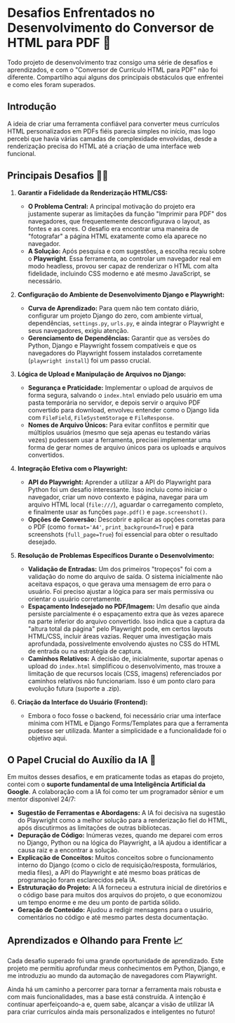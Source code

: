 # Desafios Enfrentados no Desenvolvimento do Conversor de HTML para PDF 🚧

Todo projeto de desenvolvimento traz consigo uma série de desafios e aprendizados, e com o "Conversor de Currículo HTML para PDF" não foi diferente. Compartilho aqui alguns dos principais obstáculos que enfrentei e como eles foram superados.

## Introdução

A ideia de criar uma ferramenta confiável para converter meus currículos HTML personalizados em PDFs fiéis parecia simples no início, mas logo percebi que havia várias camadas de complexidade envolvidas, desde a renderização precisa do HTML até a criação de uma interface web funcional.

## Principais Desafios 🧗‍♂️

1.  **Garantir a Fidelidade da Renderização HTML/CSS:**
    * **O Problema Central:** A principal motivação do projeto era justamente superar as limitações da função "Imprimir para PDF" dos navegadores, que frequentemente desconfigurava o layout, as fontes e as cores. O desafio era encontrar uma maneira de "fotografar" a página HTML exatamente como ela aparece no navegador.
    * **A Solução:** Após pesquisa e com sugestões, a escolha recaiu sobre o **Playwright**. Essa ferramenta, ao controlar um navegador real em modo headless, provou ser capaz de renderizar o HTML com alta fidelidade, incluindo CSS moderno e até mesmo JavaScript, se necessário.

2.  **Configuração do Ambiente de Desenvolvimento Django e Playwright:**
    * **Curva de Aprendizado:** Para quem não tem contato diário, configurar um projeto Django do zero, com ambiente virtual, dependências, `settings.py`, `urls.py`, e ainda integrar o Playwright e seus navegadores, exigiu atenção.
    * **Gerenciamento de Dependências:** Garantir que as versões do Python, Django e Playwright fossem compatíveis e que os navegadores do Playwright fossem instalados corretamente (`playwright install`) foi um passo crucial.

3.  **Lógica de Upload e Manipulação de Arquivos no Django:**
    * **Segurança e Praticidade:** Implementar o upload de arquivos de forma segura, salvando o `index.html` enviado pelo usuário em uma pasta temporária no servidor, e depois servir o arquivo PDF convertido para download, envolveu entender como o Django lida com `FileField`, `FileSystemStorage` e `FileResponse`.
    * **Nomes de Arquivo Únicos:** Para evitar conflitos e permitir que múltiplos usuários (mesmo que seja apenas eu testando várias vezes) pudessem usar a ferramenta, precisei implementar uma forma de gerar nomes de arquivo únicos para os uploads e arquivos convertidos.

4.  **Integração Efetiva com o Playwright:**
    * **API do Playwright:** Aprender a utilizar a API do Playwright para Python foi um desafio interessante. Isso incluiu como iniciar o navegador, criar um novo contexto e página, navegar para um arquivo HTML local (`file:///`), aguardar o carregamento completo, e finalmente usar as funções `page.pdf()` e `page.screenshot()`.
    * **Opções de Conversão:** Descobrir e aplicar as opções corretas para o PDF (como `format='A4'`, `print_background=True`) e para screenshots (`full_page=True`) foi essencial para obter o resultado desejado.

5.  **Resolução de Problemas Específicos Durante o Desenvolvimento:**
    * **Validação de Entradas:** Um dos primeiros "tropeços" foi com a validação do nome do arquivo de saída. O sistema inicialmente não aceitava espaços, o que gerava uma mensagem de erro para o usuário. Foi preciso ajustar a lógica para ser mais permissiva ou orientar o usuário corretamente.
    * **Espaçamento Indesejado no PDF/Imagem:** Um desafio que ainda persiste parcialmente é o espaçamento extra que às vezes aparece na parte inferior do arquivo convertido. Isso indica que a captura da "altura total da página" pelo Playwright pode, em certos layouts HTML/CSS, incluir áreas vazias. Requer uma investigação mais aprofundada, possivelmente envolvendo ajustes no CSS do HTML de entrada ou na estratégia de captura.
    * **Caminhos Relativos:** A decisão de, inicialmente, suportar apenas o upload do `index.html` simplificou o desenvolvimento, mas trouxe a limitação de que recursos locais (CSS, imagens) referenciados por caminhos relativos não funcionariam. Isso é um ponto claro para evolução futura (suporte a .zip).

6.  **Criação da Interface do Usuário (Frontend):**
    * Embora o foco fosse o backend, foi necessário criar uma interface mínima com HTML e Django Forms/Templates para que a ferramenta pudesse ser utilizada. Manter a simplicidade e a funcionalidade foi o objetivo aqui.

## O Papel Crucial do Auxílio da IA 🤖

Em muitos desses desafios, e em praticamente todas as etapas do projeto, contei com o **suporte fundamental de uma Inteligência Artificial da Google**. A colaboração com a IA foi como ter um programador sênior e um mentor disponível 24/7:

* **Sugestão de Ferramentas e Abordagens:** A IA foi decisiva na sugestão do Playwright como a melhor solução para a renderização fiel do HTML, após discutirmos as limitações de outras bibliotecas.
* **Depuração de Código:** Inúmeras vezes, quando me deparei com erros no Django, Python ou na lógica do Playwright, a IA ajudou a identificar a causa raiz e a encontrar a solução.
* **Explicação de Conceitos:** Muitos conceitos sobre o funcionamento interno do Django (como o ciclo de requisição/resposta, formulários, media files), a API do Playwright e até mesmo boas práticas de programação foram esclarecidos pela IA.
* **Estruturação do Projeto:** A IA forneceu a estrutura inicial de diretórios e o código base para muitos dos arquivos do projeto, o que economizou um tempo enorme e me deu um ponto de partida sólido.
* **Geração de Conteúdo:** Ajudou a redigir mensagens para o usuário, comentários no código e até mesmo partes desta documentação.

## Aprendizados e Olhando para Frente 📈

Cada desafio superado foi uma grande oportunidade de aprendizado. Este projeto me permitiu aprofundar meus conhecimentos em Python, Django, e me introduziu ao mundo da automação de navegadores com Playwright.

Ainda há um caminho a percorrer para tornar a ferramenta mais robusta e com mais funcionalidades, mas a base está construída. A intenção é continuar aperfeiçoando-a e, quem sabe, alcançar a visão de utilizar IA para criar currículos ainda mais personalizados e inteligentes no futuro!
